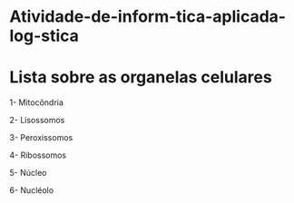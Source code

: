 # Atividade-de-inform-tica-aplicada-log-stica

# Lista sobre as organelas celulares #

1- Mitocôndria

2- Lisossomos

3- Peroxissomos

4- Ribossomos

5- Núcleo

6- Nucléolo

